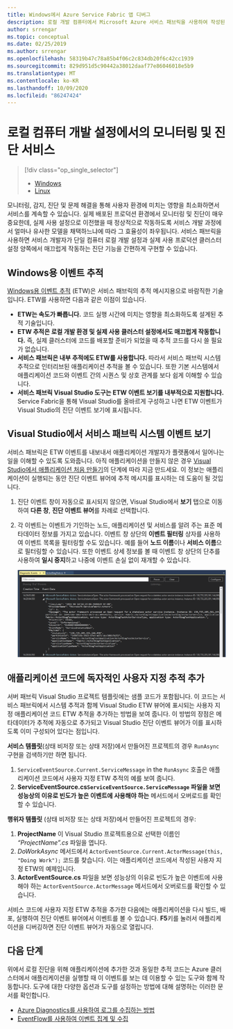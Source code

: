 ```yaml
---
title: Windows에서 Azure Service Fabric 앱 디버그
description: 로컬 개발 컴퓨터에서 Microsoft Azure 서비스 패브릭을 사용하여 작성된 서비스를 모니터링하고 진단하는 방법에 대해 알아보세요.
author: srrengar
ms.topic: conceptual
ms.date: 02/25/2019
ms.author: srrengar
ms.openlocfilehash: 58319b47c78a85b4f06c2c834db20f6c42cc1939
ms.sourcegitcommit: 829d951d5c90442a38012daaf77e86046018e5b9
ms.translationtype: MT
ms.contentlocale: ko-KR
ms.lasthandoff: 10/09/2020
ms.locfileid: "86247424"
---
```

# <a name="monitor-and-diagnose-services-in-a-local-machine-development-setup"></a>로컬 컴퓨터 개발 설정에서의 모니터링 및 진단 서비스
> [!div class="op_single_selector"]
> * [Windows](service-fabric-diagnostics-how-to-monitor-and-diagnose-services-locally.md)
> * [Linux](service-fabric-diagnostics-how-to-monitor-and-diagnose-services-locally-linux.md)
> 
> 

모니터링, 감지, 진단 및 문제 해결을 통해 사용자 환경에 미치는 영향을 최소화하면서 서비스를 계속할 수 있습니다. 실제 배포된 프로덕션 환경에서 모니터링 및 진단이 매우 중요한데, 실제 사용 설정으로 이전했을 때 정상적으로 작동하도록 서비스 개발 과정에서 얼마나 유사한 모델을 채택하느냐에 따라 그 효율성이 좌우됩니다. 서비스 패브릭을 사용하면 서비스 개발자가 단일 컴퓨터 로컬 개발 설정과 실제 사용 프로덕션 클러스터 설정 양쪽에서 매끄럽게 작동하는 진단 기능을 간편하게 구현할 수 있습니다.

## <a name="event-tracing-for-windows"></a>Windows용 이벤트 추적
[Windows용 이벤트 추적](/windows/win32/etw/event-tracing-portal) (ETW)은 서비스 패브릭의 추적 메시지용으로 바람직한 기술입니다. ETW를 사용하면 다음과 같은 이점이 있습니다.

* **ETW는 속도가 빠릅니다.**  코드 실행 시간에 미치는 영향을 최소화하도록 설계된 추적 기술입니다.
* **ETW 추적은 로컬 개발 환경 및 실제 사용 클러스터 설정에서도 매끄럽게 작동합니다.** 즉, 실제 클러스터에 코드를 배포할 준비가 되었을 때 추적 코드를 다시 쓸 필요가 없습니다.
* **서비스 패브릭은 내부 추적에도 ETW를 사용합니다.**  따라서 서비스 패브릭 시스템 추적으로 인터리브된 애플리케이션 추적을 볼 수 있습니다. 또한 기본 시스템에서 애플리케이션 코드와 이벤트 간의 시퀀스 및 상호 관계를 보다 쉽게 이해할 수 있습니다.
* **서비스 패브릭 Visual Studio 도구는 ETW 이벤트 보기를 내부적으로 지원합니다.** Service Fabric을 통해 Visual Studio를 올바르게 구성하고 나면 ETW 이벤트가 Visual Studio의 진단 이벤트 보기에 표시됩니다. 

## <a name="view-service-fabric-system-events-in-visual-studio"></a>Visual Studio에서 서비스 패브릭 시스템 이벤트 보기
서비스 패브릭은 ETW 이벤트를 내보내서 애플리케이션 개발자가 플랫폼에서 일어나는 일을 이해할 수 있도록 도와줍니다. 아직 애플리케이션을 만들지 않은 경우 [Visual Studio에서 애플리케이션 처음 만들기](service-fabric-tutorial-create-dotnet-app.md)의 단계에 따라 지금 만드세요. 이 정보는 애플리케이션이 실행되는 동안 진단 이벤트 뷰어에 추적 메시지를 표시하는 데 도움이 될 것입니다.

1. 진단 이벤트 창이 자동으로 표시되지 않으면, Visual Studio에서 **보기** 탭으로 이동하여 **다른 창**, **진단 이벤트 뷰어**를 차례로 선택합니다.
2. 각 이벤트는 이벤트가 기인하는 노드, 애플리케이션 및 서비스를 알려 주는 표준 메타데이터 정보를 가지고 있습니다. 이벤트 창 상단의 **이벤트 필터링** 상자를 사용하여 이벤트 목록을 필터링할 수도 있습니다. 예를 들어 **노드 이름**이나 **서비스 이름**으로 필터링할 수 있습니다. 또한 이벤트 상세 정보를 볼 때 이벤트 창 상단의 단추를 사용하여 **일시 중지**하고 나중에 이벤트 손실 없이 재개할 수 있습니다.
   
   ![Visual Studio 진단 이벤트 뷰어](./media/service-fabric-diagnostics-how-to-monitor-and-diagnose-services-locally/DiagEventsExamples2.png)

## <a name="add-your-own-custom-traces-to-the-application-code"></a>애플리케이션 코드에 독자적인 사용자 지정 추적 추가
서버 패브릭 Visual Studio 프로젝트 템플릿에는 샘플 코드가 포함됩니다. 이 코드는 서비스 패브릭에서 시스템 추적과 함께 Visual Studio ETW 뷰어에 표시되는 사용자 지정 애플리케이션 코드 ETW 추적을 추가하는 방법을 보여 줍니다. 이 방법의 장점은 메타데이터가 추적에 자동으로 추가되고 Visual Studio 진단 이벤트 뷰어가 이를 표시하도록 이미 구성되어 있다는 점입니다.

**서비스 템플릿**(상태 비저장 또는 상태 저장)에서 만들어진 프로젝트의 경우 `RunAsync` 구현을 검색하기만 하면 됩니다.

1. `ServiceEventSource.Current.ServiceMessage` in the `RunAsync` 호출은 애플리케이션 코드에서 사용자 지정 ETW 추적의 예를 보여 줍니다.
2. **ServiceEventSource.cs`ServiceEventSource.ServiceMessage` 파일을 보면 성능상의 이유로 빈도가 높은 이벤트에 사용해야 하는** 메서드에서 오버로드를 확인할 수 있습니다.

**행위자 템플릿** (상태 비저장 또는 상태 저장)에서 만들어진 프로젝트의 경우:

1. **ProjectName** 이 Visual Studio 프로젝트용으로 선택한 이름인 *“ProjectName”.cs* 파일을 엽니다.  
2. *DoWorkAsync* 메서드에서 `ActorEventSource.Current.ActorMessage(this, "Doing Work");` 코드를 찾습니다.  이는 애플리케이션 코드에서 작성된 사용자 지정 ETW의 예제입니다.  
3. **ActorEventSource.cs** 파일을 보면 성능상의 이유로 빈도가 높은 이벤트에 사용해야 하는 `ActorEventSource.ActorMessage` 메서드에서 오버로드를 확인할 수 있습니다.

서비스 코드에 사용자 지정 ETW 추적을 추가한 다음에는 애플리케이션을 다시 빌드, 배포, 실행하여 진단 이벤트 뷰어에서 이벤트를 볼 수 있습니다. **F5**키를 눌러서 애플리케이션을 디버깅하면 진단 이벤트 뷰어가 자동으로 열립니다.

## <a name="next-steps"></a>다음 단계
위에서 로컬 진단을 위해 애플리케이션에 추가한 것과 동일한 추적 코드는 Azure 클러스터에서 애플리케이션을 실행할 때 이 이벤트를 보는 데 이용할 수 있는 도구와 함께 작동합니다. 도구에 대한 다양한 옵션과 도구를 설정하는 방법에 대해 설명하는 이러한 문서를 확인합니다.

* [Azure Diagnostics를 사용하여 로그를 수집하는 방법](./service-fabric-diagnostics-event-aggregation-wad.md)
* [EventFlow를 사용하여 이벤트 집계 및 수집](service-fabric-diagnostics-event-aggregation-eventflow.md)
